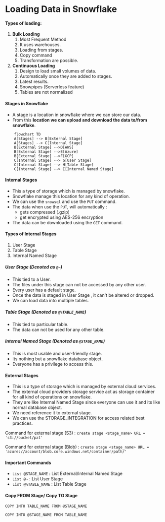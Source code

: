 # Loading Data in Snowflake

#### Types of loading:
1. **Bulk Loading**
   1. Most Frequent Method 
   2. It uses warehouses.
   3. Loading from stages.
   4. Copy command
   5. Transformation are possible. 
2. **Continuous Loading**
   1. Design to load small volumes of data.
   2. Automatically once they are added to stages.
   3. Latest results. 
   4. Snowpipes (Serverless feature) 
   5. Tables are not normalized



#### Stages in Snowflake
- A stage is a location in snowflake where we can store our data.
- From this **location we can upload and download the data to/from snowflake**.

```mermaid
    flowchart TD
    A[Stages] --> B[External Stage]
    A[Stages] --> C[Internal Stage]
    B[External Stage] -->D[AWS]
    B[External Stage] -->E[Azure]
    B[External Stage] -->F[GCP]
    C[Internal Stage] --> G[User Stage]
    C[Internal Stage] --> H[Table Stage]
    C[Internal Stage] --> I[Internal Named Stage]
```

#### Internal Stages
- This a type of storage which is managed by snowflake. 
- Snowflake manage this location for any kind of operation.
- We can use the `snowsql` and use the `PUT` command.
- The data when use the `PUT`, will automatically :
  - gets compressed (.gzip)
  - get encrypted using AES-256 encryption
- The data can be downloaded using the `GET` command.

#### Types of Internal Stages
1. User Stage
2. Table Stage
3. Internal Named Stage


##### User Stage (Denoted as `@~`)
- This tied to a User.
- The files under this stage can not be accessed by any other user.
- Every user has a default stage.
- Once the data is staged in User Stage , it can't be altered or dropped.
- We can load data into multiple tables.

##### Table Stage (Denoted as `@%TABLE_NAME`)
- This tied to particular table.
- The data can not be used for any other table.

##### Internal Named Stage (Denoted as `@STAGE_NAME`)
- This is most usable and user-friendly stage.
- Its nothing but a snowflake database object.
- Everyone has a privilege to access this.

#### External Stages
- This is a type of storage which is managed by external cloud services.
- The external cloud providers storage service act as storage container for all kind of operations on snowflake.
- They are like Internal Named Stage since everyone can use it and its like normal database object.
- We need reference it to external stage.
- We can use the STORAGE_INTEGRATION for access related best practices.

Command for external stage (S3) : `create stage <stage_name> URL = 's3://bucket/pat'`

Command for external stage (Blob) : `create stage <stage_name> URL = 'azure://account/blob.core.windows.net/container/path/'`


#### Important Commands

- `List @STAGE_NAME` : List External/Internal Named Stage
- `List @~` : List User Stage
- `List @%TABLE_NAME` : List Table Stage

#### Copy FROM Stage/ Copy TO Stage
`COPY INTO TABLE_NAME
FROM @STAGE_NAME`

`COPY INTO @STAGE_NAME
FROM TABLE_NAME`

